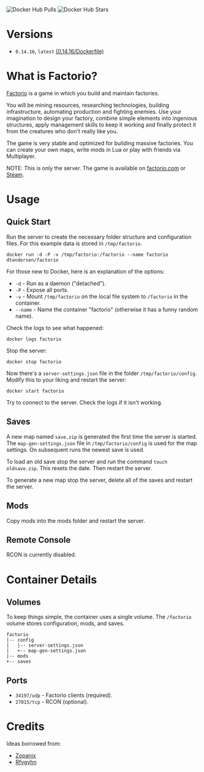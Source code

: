 ![Docker Hub Pulls](https://img.shields.io/docker/pulls/dtandersen/factorio.svg) ![Docker Hub Stars](https://img.shields.io/docker/stars/dtandersen/factorio.svg)

# Versions

* `0.14.16`, `latest` [(0.14.16/Dockerfile)](https://github.com/dtandersen/docker_factorio_server/blob/0.14.16/Dockerfile)


# What is Factorio?

[Factorio](https://www.factorio.com) is a game in which you build and maintain factories.

You will be mining resources, researching technologies, building infrastructure, automating production and fighting enemies. Use your imagination to design your factory, combine simple elements into ingenious structures, apply management skills to keep it working and finally protect it from the creatures who don't really like you.

The game is very stable and optimized for building massive factories. You can create your own maps, write mods in Lua or play with friends via Multiplayer.

NOTE: This is only the server. The game is available on [factorio.com](https://www.factorio.com) or [Steam](http://store.steampowered.com/app/427520/).


# Usage

## Quick Start

Run the server to create the necessary folder structure and configuration files. For this example data is stored in `/tmp/factorio`.

```
docker run -d -P -v /tmp/factorio:/factorio --name factorio dtandersen/factorio
```

For those new to Docker, here is an explanation of the options:

* `-d` - Run as a daemon ("detached").
* `-P` - Expose all ports.
* `-v` - Mount `/tmp/factorio` on the local file system to `/factorio` in the container.
* `--name` - Name the container "factorio" (otherwise it has a funny random name).

Check the logs to see what happened:

```
docker logs factorio
```

Stop the server:

```
docker stop factorio
```

Now there's a `server-settings.json` file in the folder `/tmp/factorio/config`. Modify this to your liking and restart the server:

```
docker start factorio
```

Try to connect to the server. Check the logs if it isn't working.


## Saves

A new map named `save.zip` is generated the first time the server is started. The `map-gen-settings.json` file in `/tmp/factorio/config` is used for the map settings. On subsequent runs the newest save is used.

To load an old save stop the server and run the command `touch oldsave.zip`. This resets the date. Then restart the server.

To generate a new map stop the server, delete all of the saves and restart the server.


## Mods

Copy mods into the mods folder and restart the server.


## Remote Console

RCON is currently disabled.


# Container Details

## Volumes

To keep things simple, the container uses a single volume. The `/factorio` volume stores configuration, mods, and saves.

    factorio
    |-- config
    |   |-- server-settings.json
    |   +-- map-gen-settings.json
    |-- mods
    +-- saves


## Ports

* `34197/udp` - Factorio clients (required).
* `27015/tcp` - RCON (optional).


# Credits

Ideas borrowed from:

* [Zopanix](https://github.com/zopanix/docker_factorio_server)
* [Rfvgyhn](https://github.com/Rfvgyhn/docker-factorio)
